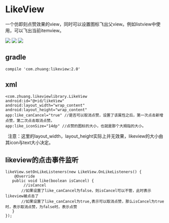 # LikeView

一个仿即刻点赞效果的view，同时可以设置图标飞出父view。例如listview中使用，可以飞出当前itemview。

![](https://github.com/likeadog/LikeView/blob/master/screenshot/1.gif)
![](https://github.com/likeadog/LikeView/blob/master/screenshot/2.gif)
![](https://github.com/likeadog/LikeView/blob/master/screenshot/3.gif)

## gradle

    compile 'com.zhuang:likeview:2.0'

## xml
    <com.zhuang.likeviewlibrary.LikeView
    android:id="@+id/likeView"  
    android:layout_width="wrap_content"  
    android:layout_height="wrap_content"  
    app:like_canCancel="true" //是否可以取消点赞，设置了该属性之后，第一次点击新增点赞，第二次点击取消点赞。  
    app:like_iconSize="14dp" //点赞的图标的大小，也就是那个大拇指的大小。       

  
注意：这里的layout_width，layout_height实际上并无效果，likeview的大小由其icon与text大小决定。

## likeview的点击事件监听

    likeView.setOnLikeListeners(new LikeView.OnLikeListeners() {
        @Override
       public void like(boolean isCancel) {
            //isCancel
           //如果设置了like_canCancel为false，则isCancel可以不管，此时表示likeview被点击了
           //如果设置了like_canCancel为true,表示可以取消点赞，那么isCancel为true时，表示取消点赞，为false时，表示点赞
       }
    });






